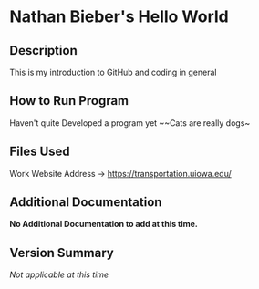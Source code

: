 
# Nathan Bieber's Hello World
## Description
This is my introduction to GitHub and coding in general
## How to Run Program
Haven't quite Developed a program yet
~~Cats are really dogs~

## Files Used
Work Website Address -> https://transportation.uiowa.edu/
## Additional Documentation
**No Additional Documentation to add at this time.**
## Version Summary
*Not applicable at this time*

